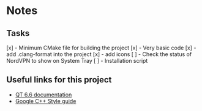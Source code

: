 # Notes

## Tasks

[x] - Minimum CMake file for building the project
[x] - Very basic code
[x] - add .clang-format into the project
[x] - add icons
[ ] - Check the status of NordVPN to show on System Tray
[ ] - Installation script

## Useful links for this project

- [QT 6.6 documentation](https://doc.qt.io/qt-6/)
- [Google C++ Style guide](https://google.github.io/styleguide/cppguide.html)
